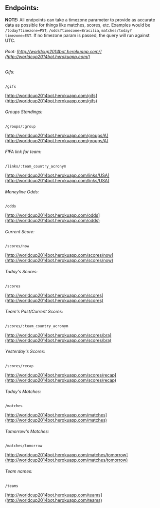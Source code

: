 ## Endpoints:

**NOTE:** All endpoints can take a timezone parameter to provide as accurate data as possible for things like matches, scores, etc. Examples would be `/today?timezone=PST`, `/odds?timezone=Brasilia`, `matches/today?timezone=EST`. If no timezone param is passed, the query will run against UTC.

###### Root: [http://worldcup2014bot.herokuapp.com/](http://worldcup2014bot.herokuapp.com/)

###### Gifs:

```
/gifs
```

[http://worldcup2014bot.herokuapp.com/gifs](http://worldcup2014bot.herokuapp.com/gifs)

###### Groups Standings:

```
/groups/:group
```

[http://worldcup2014bot.herokuapp.com/groups/A](http://worldcup2014bot.herokuapp.com/groups/A)

###### FIFA link for team:

```
/links/:team_country_acronym
```

[http://worldcup2014bot.herokuapp.com/links/USA](http://worldcup2014bot.herokuapp.com/links/USA)

###### Moneyline Odds:

```
/odds
```

[http://worldcup2014bot.herokuapp.com/odds](http://worldcup2014bot.herokuapp.com/odds)

###### Current Score:

```
/scores/now
```

[http://worldcup2014bot.herokuapp.com/scores/now](http://worldcup2014bot.herokuapp.com/scores/now)

###### Today's Scores:

```
/scores
```

[http://worldcup2014bot.herokuapp.com/scores](http://worldcup2014bot.herokuapp.com/scores)


###### Team's Past/Current Scores:

```
/scores/:team_country_acronym
```

[http://worldcup2014bot.herokuapp.com/scores/bra](http://worldcup2014bot.herokuapp.com/scores/bra)

###### Yesterday's Scores:

```
/scores/recap
```

[http://worldcup2014bot.herokuapp.com/scores/recap](http://worldcup2014bot.herokuapp.com/scores/recap)

###### Today's Matches:

```
/matches
```

[http://worldcup2014bot.herokuapp.com/matches](http://worldcup2014bot.herokuapp.com/matches)

###### Tomorrow's Matches:

```
/matches/tomorrow
```

[http://worldcup2014bot.herokuapp.com/matches/tomorrow](http://worldcup2014bot.herokuapp.com/matches/tomorrow)

###### Team names:

```
/teams
```

[http://worldcup2014bot.herokuapp.com/teams](http://worldcup2014bot.herokuapp.com/teams)
